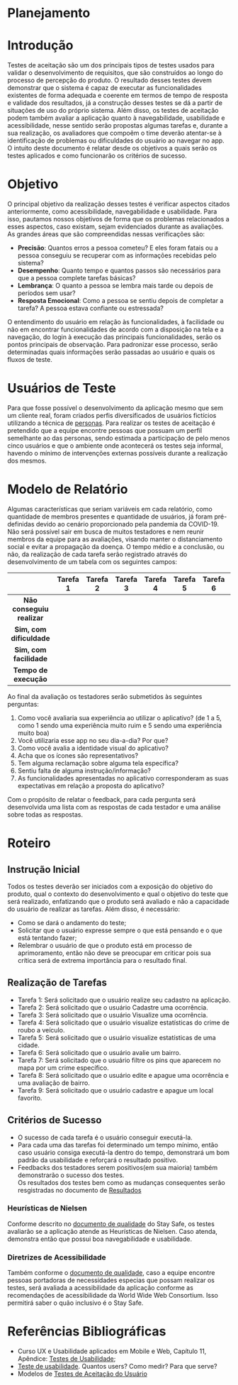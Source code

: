 # Planejamento

# Introdução
Testes de aceitação são um dos principais tipos de testes usados para validar o desenvolvimento de requisitos, que são construídos ao longo do processo de percepção do produto. O resultado desses testes devem demonstrar que o sistema é capaz de executar as funcionalidades existentes de forma adequada e coerente em termos de tempo de resposta e validade dos resultados, já a construção desses testes se dá a partir de situações de uso do próprio sistema. Além disso, os testes de aceitação podem  também avaliar a aplicação quanto à navegabilidade, usabilidade e acessibilidade, nesse sentido serão propostas algumas tarefas e, durante a sua realização, os avaliadores que compoẽm o time deverão atentar-se à identificação de problemas ou dificuldades do usuário ao navegar no app. O intuito deste documento é relatar desde os objetivos a quais serão os testes aplicados e como funcionarão os critérios de sucesso.        

# Objetivo
O principal objetivo da realização desses testes é verificar aspectos citados anteriormente, como acessibilidade, navegabilidade e usabilidade. Para isso, pautamos nossos objetivos de forma que os problemas relacionados a esses aspectos, caso existam, sejam evidenciados durante as avaliações. As grandes áreas que são compreendidas nessas verificações são:          
* **Precisão**: Quantos erros a pessoa cometeu? E eles foram fatais ou a pessoa conseguiu se recuperar com as informações recebidas pelo sistema?              
* **Desempenho**: Quanto tempo e quantos passos são necessários para que a pessoa complete tarefas básicas?       
* **Lembrança**: O quanto a pessoa se lembra mais tarde ou depois de períodos sem usar?           
* **Resposta Emocional**: Como a pessoa se sentiu depois de completar a tarefa? A pessoa estava confiante ou estressada?        

O entendimento do usuário em relação às funcionalidades, à facilidade ou não em encontrar funcionalidades de acordo com a disposição na tela e a navegação, do login à execução das principais funcionalidades, serão os pontos principais de observação. Para padronizar esse processo, serão determinadas quais informações serão passadas ao usuário e quais os fluxos de teste.         

# Usuários de Teste
Para que fosse possível o desenvolvimento da aplicação mesmo que sem um cliente real, foram criados perfis diversificados de usuários fictícios utilizando a técnica de [personas](https://fga-eps-mds.github.io/2020.1-stay-safe-docs/produto/product-definition/). Para realizar os testes de aceitação é pretendido que a equipe encontre pessoas que possuam um perfil semelhante ao das personas, sendo estimada a participação de pelo menos cinco usuários e que o ambiente onde acontecerá os testes seja informal, havendo o mínimo de intervenções externas possíveis durante a realização dos mesmos.

# Modelo de Relatório
Algumas características que seriam variáveis em cada relatório, como quantidade de membros presentes e quantidade de usuários, já foram pré-definidas devido ao cenário proporcionado pela pandemia da COVID-19. Não será possível sair em busca de muitos testadores e nem reunir membros da equipe para as avaliações, visando manter o distanciamento social e evitar a propagação da doença. O tempo médio e a conclusão, ou não, da realização de cada tarefa serão registrado através do desenvolvimento de um tabela com os seguintes campos:



|                        | Tarefa 1 | Tarefa 2 | Tarefa 3 | Tarefa 4 | Tarefa 5 | Tarefa 6 | Tarefa 7 | Tarefa 8 | Tarefa 9 |
|:----------------------:|:--------:|:--------:|:--------:|:--------:|:--------:|:--------:|:--------:|:--------:|:--------:|
| **Não conseguiu realizar** |          |          |          |          |          |          |           |           |           |
| **Sim, com dificuldade**   |          |          |          |          |          |          |           |           |           |
| **Sim, com facilidade**    |          |          |          |          |          |          |           |           |           |      
| **Tempo de execução**      |          |          |          |          |          |          |           |           |           |     

Ao final da avaliação os testadores serão submetidos às seguintes perguntas:      
1. Como você avaliaria sua experiência ao utilizar o aplicativo? (de 1 a 5, como 1 sendo uma experiência muito ruim e 5 sendo uma experiência muito boa)       
2. Você utilizaria esse app no seu dia-a-dia? Por que?         
3. Como você avalia a identidade visual do aplicativo?        
4. Acha que os ícones são representativos?        
5. Tem alguma reclamação sobre alguma tela específica?     
6. Sentiu falta de alguma instrução/informação?
7. As funcionalidades apresentadas no aplicativo corresponderam as suas expectativas em relação a proposta do aplicativo?      

Com o propósito de relatar o feedback, para cada pergunta será desenvolvida uma lista com as respostas de cada testador e uma análise sobre todas as respostas.

# Roteiro 
## Instrução Inicial
Todos os testes deverão ser iniciados com a exposição do objetivo do produto, qual o contexto do desenvolvimento e qual o objetivo do teste que será realizado, enfatizando que o produto será avaliado e não a capacidade do usuário de realizar as tarefas. Além disso, é necessário:        
* Como se dará o andamento do teste;       
* Solicitar que o usuário expresse sempre o que está pensando e o que está tentando fazer;      
* Relembrar o usuário de que o produto está em processo de aprimoramento, então não deve se preocupar em criticar pois sua crítica será de extrema importância para o resultado final.       

## Realização de Tarefas
* Tarefa 1: Será solicitado que o usuário realize seu cadastro na aplicação.      
* Tarefa 2: Será solicitado que o usuário Cadastre uma ocorrência.      
* Tarefa 3: Será solicitado que o usuário Visualize uma ocorrência.     
* Tarefa 4: Será solicitado que o usuário visualize estatísticas do crime de roubo a veículo.
* Tarefa 5: Será solicitado que o usuário visualize estatísticas de uma cidade.
* Tarefa 6: Será solicitado que o usuário avalie um bairro.    
* Tarefa 7: Será solicitado que o usuário filtre os pins que aparecem no mapa por um crime específico.        
* Tarefa 8: Será solicitado que o usuário edite e apague uma ocorrência e uma avaliação de bairro.       
* Tarefa 9: Será solicitado que o usuário cadastre e apague um local favorito.      

## Critérios de Sucesso   
* O sucesso de cada tarefa é o usuário conseguir executá-la. 
* Para cada uma das tarefas foi determinado um tempo mínimo, então caso usuário consiga executá-la dentro do tempo, demonstrará um bom padrão da usabilidade e reforçará o resultado positivo. 
* Feedbacks dos testadores serem positivos(em sua maioria) também demonstrarão o sucesso dos testes.      
Os resultados dos testes bem como as mudanças consequentes serão resgistradas no documento de [Resultados](https://fga-eps-mds.github.io/2020.1-stay-safe-docs/produto/Testes_de_Aceitação/results/)

### Heurísticas de Nielsen
Conforme descrito no [documento de qualidade](https://fga-eps-mds.github.io/2020.1-stay-safe-docs/produto/quality/) do Stay Safe, os testes avaliarão se a aplicação atende as Heurísticas de Nielsen. Caso atenda, demonstra então que possui boa navegabilidade e usabilidade.

### Diretrizes de Acessibilidade 
Também conforme o [documento de qualidade](https://fga-eps-mds.github.io/2020.1-stay-safe-docs/produto/quality/), caso a equipe encontre pessoas portadoras de necessidades especias que possam realizar os testes, será avaliada a acessibilidade da aplicação conforme as recomendações de acessibilidade da World Wide Web Consortium. Isso permitirá saber o quão inclusivo é o Stay Safe.

# Referências Bibliográficas     
* Curso UX e Usabilidade aplicados em Mobile e Web, Capítulo 11, Apêndice: [Testes de Usabilidade](https://www.caelum.com.br/apostila-ux-usabilidade-mobile-web/usabilidade/#preparao-prvia);              
* [Teste de usabilidade](https://www.uiux.pt/2019/09/26/testes-de-usabilidade/). Quantos users? Como medir? Para que serve?      
* Modelos de [Testes de Aceitação do Usuário](https://cjjcastro.gitlab.io/2019-1-hubcare-docs/project-quality-management/acceptance-test-model/)      
